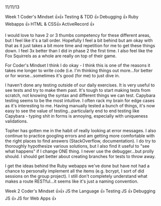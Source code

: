 11/11/13

Week 1
Coder's Mindset :+1::+1:
Testing & TDD :+1:
Debugging :+1:
Ruby Webapps :+1:
HTML & CSS:+1:
ActiveRecord :+1:

I would love to have 2 or 3 thumbs competency for these different areas, but I feel like it's a tall order.  Hopefully I feel a bit behind but am okay with that as it just takes a bit more time and repetition for me to get these things down.  I feel 3x better than I did in phase 2 the first time.  I also feel like the Fox Squirrels as a whole are really on top of their game.  

For Coder's Mindset I think I do okay - I think this is one of the reasons it takes me longer to write code (i.e. I'm thinking things out more...for better or for worse...sometimes it's good (for me) to just dive in.  

I haven't done any testing outside of our daily exercises. It is very useful to see tests and try to make them past. It's tough to start making tests from scratch, not knowing the syntax and different things we can test.  Capybara testing seems to be the most intuitive.  I often rack my brain for edge cases as it's interesting to me. Having manually tested a bunch of things, it's now easy to see the value of testing...particularly end to end testing like Capybara - typing shit in forms is annoying, especially with uniqueness validations.   

Topher has gotten me in the habit of really looking at error messages. I also continue to practice googling errors and am getting more comfortable with the right places to find answers (StackOverflow, documentation). I do try to thoroughly hypothesize various solutions, but I also find it useful to "see what happens" if I change ONE thing. I never use the debugger...but prolly should.  I should get better about creating branches for tests to throw away. 

I get the ideas behind the Ruby webapps we've done but have not had a chance to personally implement all the items (e.g. bcrypt, I sort of did sessions on the group project). I still don't completely understand what makes a route RESTful...it seems like it's just a naming convention.  



Week 2
Coder's Mindset :+1::+1:
JS the Language :+1:
Testing JS :+1:
Debugging JS :+1:
JS for Web Apps :+1:
